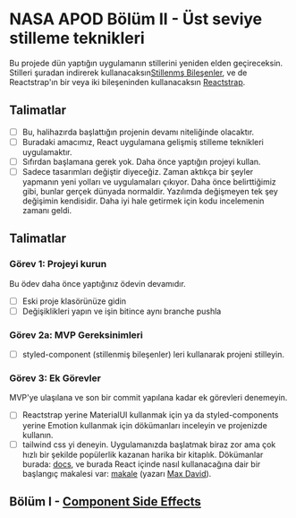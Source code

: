# NASA APOD Bölüm II - Üst seviye stilleme teknikleri

Bu projede dün yaptığın uygulamanın stillerini yeniden elden geçireceksin. Stilleri şuradan indirerek kullanacaksın[Stillenmş Bileşenler](https://github.com/Workintech/FSWeb-S6G3-Nasa.git), ve de Reactstrap'ın bir veya iki bileşeninden kullanacaksın [Reactstrap](https://reactstrap.github.io/).

## Talimatlar

- [ ] Bu, halihazırda başlattığın projenin devamı niteliğinde olacaktır.
- [ ] Buradaki amacımız, React uygulamana gelişmiş stilleme teknikleri uygulamaktır.
- [ ] Sıfırdan başlamana gerek yok. Daha önce yaptığın projeyi kullan.
- [ ] Sadece tasarımları değiştir diyeceğiz. Zaman aktıkça bir şeyler yapmanın yeni yolları ve uygulamaları çıkıyor. Daha önce belirttiğimiz gibi, bunlar gerçek dünyada normaldir. Yazılımda değişmeyen tek şey değişimin kendisidir. Daha iyi hale getirmek için kodu incelemenin zamanı geldi.

## Talimatlar

### Görev 1: Projeyi kurun

Bu ödev daha önce yaptığınız ödevin devamıdır.

- [ ] Eski proje klasörünüze gidin
- [ ] Değişiklikleri yapın ve işin bitince aynı branche pushla

### Görev 2a: MVP Gereksinimleri

- [ ] styled-component (stillenmiş bileşenler) leri kullanarak projeni stilleyin.

### Görev 3: Ek Görevler

MVP'ye ulaşılana ve son bir commit yapılana kadar ek görevleri denemeyin.

- [ ] Reactstrap yerine MaterialUI kullanmak için ya da styled-components yerine Emotion kullanmak için dökümanları inceleyin ve projenizde kullanın.
- [ ] tailwind css yi deneyin. Uygulamanızda başlatmak biraz zor ama çok hızlı bir şekilde popülerlik kazanan harika bir kitaplık. Dökümanlar burada: [docs](https://tailwindcss.com/), ve burada React içinde nasıl kullanacağına dair bir başlangıç makalesi var: [makale](https://medium.com/@pipecork/using-tailwind-in-react-quickstart-4b06c10317b5) (yazarı [Max David](https://medium.com/@pipecork)).

## Bölüm I - [Component Side Effects](README.md)
